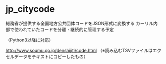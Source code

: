 # jp_citycode

総務省が提供する全国地方公共団体コードをJSON形式に変換する
カーリル内部で使われていたコードを分離・継続的に管理する予定

（Python3以降に対応）

http://www.soumu.go.jp/denshijiti/code.html
（※読み込むTSVファイルはエクセルデータをテキストにコピーしたもの）
